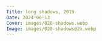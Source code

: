 ```yaml
---
Title: long shadows, 2019
Date: 2024-06-13
Cover: images/020-shadows.webp
Image: images/020-shadows@2x.webp
---
```

